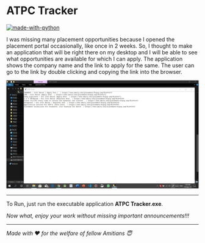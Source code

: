 # ATPC Tracker
[![made-with-python](https://img.shields.io/badge/Made%20with-Python-1f425f.svg)](https://www.python.org/)

I was missing many placement opportunities because I opened the 
placement portal occasionally, like once in 2 weeks.
So, I thought to make an application that will be right there on
my desktop and I will be able to see what opportunities are available
for which I can apply.
The application shows the company name and the link to apply for the 
same.
The user can go to the link by double clicking and copying the link
into the browser.

![alt text](https://github.com/AshuMaths1729/ATPC_Tracker/blob/master/App_Screenshot.jpg "Screenshot of Application running")

___
To Run, just run the executable application **ATPC Tracker.exe**.

_Now what, enjoy your work without missing important announcements!!!_


***
_Made with :heart: for the welfare of fellow Amitians :innocent:_
